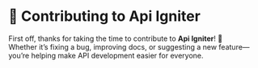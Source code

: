 # 🤝 Contributing to Api Igniter

First off, thanks for taking the time to contribute to **Api Igniter**! 🎉  
Whether it’s fixing a bug, improving docs, or suggesting a new feature—you’re helping make API development easier for everyone.

